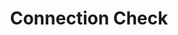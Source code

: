 ---
# -------------------------- #
#        CONTENT TYPE        #
# -------------------------- #

product-type: "connect"
content-type: "api-object"
endpoint: "connection-check"
order: 7


# -------------------------- #
#        OBJECT INFO         #
# -------------------------- #

title: "Connection Check"
description: |
  {{ api.core-objects.connection-checks.description | flatify }}

  
endpoint-url: "/v4/{connection_type}/{connection_id}/last-connection-check"


# -------------------------- #
#        VERSION INFO        #
# -------------------------- #

latest-version: "4"
versions:
  - number: "4"
    deprecated: false


# -------------------------- #
#      AVAILABLE METHODS     #
# -------------------------- #

available-methods:
  - id: "retrieve-sources-last-connection-check"
    title: "Retrieve a source's last connection check"
    method: "get"
    short: "{{ api.core-objects.connection-checks.get-source.short | flatify }}"

  # - id: "retrieve-destinations-last-connection-check"
  #   title: "Retrieve a destination's last connection check"
  #   method: "get"
  #   short: "{{ api.core-objects.last-connection-check.get-destination.short | flatify }}"


# -------------------------- #
#      OBJECT ATTRIBUTES     #
# -------------------------- #

object-attributes:
  - name: "name"
    type: "string"
    description: "The name of the connection check job."
    example-value: |
      116078.120645.check.5ee35614-18d8-11e9-b44f-06828117ecd6

  - name: "mode"
    type: "string"
    description: "This value will always be `check`."
    example-value: |
      check

  - name: "status"
    type: "string"
    description: |
      The status of the connection check job. Possible values are:

      - `running`
      - `succeeded`
      - `failed`
    example-value: |
      succeeded

  - name: "start_time"
    type: "timestamp"
    description: "The date and time the connection check job started."
    example-value: |
      2019-01-15T15:15:19Z

  - name: "completion_time"
    type: "timestamp"
    description: "The date and time the connection check job was completed."
    example-value: |
      2019-01-15T15:15:22Z

  - name: "error"
    type: "boolean"
    description: |
      Indicates if the connection check job resulted in an error. This will be `true` if any of the `exit_status` properties are non-zero.
    example-value: |
      false

  - name: "check_exit_status"
    type: "integer"
    description: |
      The exit status of the connection check job. Possible values are:

      - `null` - The connection check job is still running
      - `0` - The connection check job was successful
      - `1` - The connection check job was unsuccessful
    example-value: |
      0

  - name: "discovery_exit_status"
    type: "integer"
    description: |
      The exit status of the discovery portion of the connection check job. Possible values are:

      - `null` - Job is still running
      - `0` - Job was successful
      - Any non-zero value - Discovery failed
    example-value: |
      0

  - name: "discovery_error_message"
    type: "string"
    description: |
      Exception message raised when discovery failed during the connection check job. If successful, this will be `null`.
    example-value: |
      null

  - name: "tap_exit_status"
    type: "integer"
    description: |
      The exit status of the tap. Possible values are:

      - `null` - Tap is still running
      - `0` - Tap was successful
      - Any non-zero value - Tap failed

    example-value: |
      0

  - name: "tap_error_message"
    type: "string"
    description: |
      Exception message raised when extraction failed during the job. If successful, this will be `null`.
    example-value: |
      null

  - name: "target_exit_status"
    type: "integer"
    description: |
      The exit status of the target portion of the connection check job. Possible values are:

      - `null` - Target is still running
      - `0` - Target was successful
      - Any non-zero value - Target failed
    example-value: |
      0

  - name: "target_error_message"
    type: "string"
    description: "This value will always be `null`."
    example-value: |
      null
---